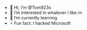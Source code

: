 - 👋 Hi, I’m @Tom923s
- 👀 I’m interested in whatever i like rn
- 🌱 I’m currently learning
- ⚡ Fun fact: I hacked Microsoft

<!---
Tom923s/Tom923s is a ✨ special ✨ repository because its `README.md` (this file) appears on your GitHub profile.
You can click the Preview link to take a look at your changes.
--->
